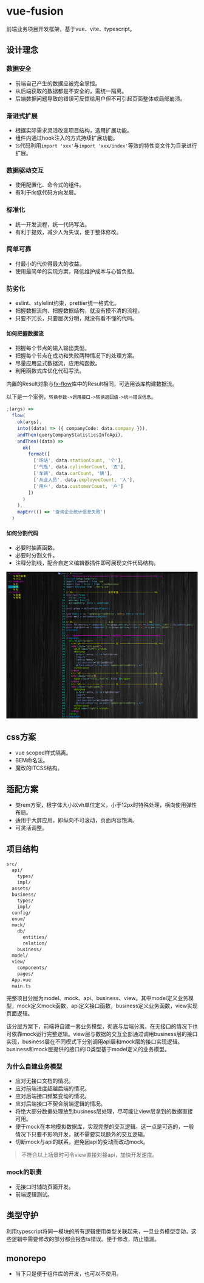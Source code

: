 # vue-fusion

前端业务项目开发框架，基于vue、vite、typescript。

## 设计理念

### 数据安全

- 前端自己产生的数据应被完全掌控。
- 从后端获取的数据都是不安全的，需统一隔离。
- 后端数据问题导致的错误可反馈给用户但不可引起页面整体或局部崩溃。

### 渐进式扩展

- 根据实际需求灵活改变项目结构，选用扩展功能。
- 组件内通过hook注入的方式持续扩展功能。
- ts代码利用`import 'xxx'`与`import 'xxx/index'`等效的特性变文件为目录进行扩展。

### 数据驱动交互

- 使用配置化、命令式的组件。
- 有利于向低代码方向发展。

### 标准化

- 统一开发流程，统一代码写法。
- 有利于提效，减少人为失误，便于整体修改。

### 简单可靠

- 付最小的代价得最大的收益。
- 使用最简单的实现方案，降低维护成本与心智负担。

### 防劣化

- eslint、stylelint约束，prettier统一格式化。
- 把握数据流向、把握数据结构，就没有摸不清的流程。
- 只要不冗长，只要层次分明，就没有看不懂的代码。

#### 如何把握数据流

- 把握每个节点的输入输出类型。
- 把握每个节点在成功和失败两种情况下的处理方案。
- 尽量应用显式数据流，应用纯函数。
- 利用函数式库优化代码写法。

内置的Result对象与[fx-flow](https://fx-flow.niuiic.com/)库中的Result相同，可选用该库构建数据流。

以下是一个案例，`转换参数->调用接口->转换返回值->统一错误信息`。

```typescript
;(args) =>
  flow(
    ok(args),
    into((data) => ({ companyCode: data.company })),
    andThen(queryCompanyStatisticsInfoApi),
    andThen((data) =>
      ok(
        format([
          ['场站', data.stationCount, '个'],
          ['气瓶', data.cylinderCount, '支'],
          ['车辆', data.carCount, '辆'],
          ['从业人员', data.employeeCount, '人'],
          ['用户', data.customerCount, '户']
        ])
      )
    ),
    mapErr(() => '查询企业统计信息失败')
  )
```

#### 如何分割代码

- 必要时抽离函数。
- 必要时分割文件。
- 注释分割线，配合自定义编辑器插件即可展现文件代码结构。

<img src="https://github.com/niuiic/assets/blob/main/vue-fusion/divider.png" />

## css方案

- vue scoped样式隔离。
- BEM命名法。
- 魔改的ITCSS结构。

## 适配方案

- 类rem方案，根字体大小以vh单位定义，小于12px时特殊处理，横向使用弹性布局。
- 适用于大屏应用，即纵向不可滚动，页面内容饱满。
- 可灵活调整。

## 项目结构

```
src/
  api/
    types/
    impl/
  assets/
  business/
    types/
    impl/
  config/
  enum/
  mock/
    db/
      entities/
      relation/
    business/
  model/
  view/
    components/
    pages/
  App.vue
  main.ts
```

完整项目分层为model、mock、api、business、view。其中model定义业务模型，mock定义mock函数，api定义接口函数，business定义业务函数，view实现页面逻辑。

该分层方案下，前端将自建一套业务模型，彻底与后端分离。在无接口的情况下也可依靠mock运行完整逻辑。view层与数据的交互全部通过调用business层的接口实现，business层在不同模式下分别调用api层和mock层的接口实现逻辑。business和mock层提供的接口的IO类型基于model定义的业务模型。

### 为什么自建业务模型

- 应对无接口文档的情况。
- 应对前端进度超越后端的情况。
- 应对后端接口频繁变动的情况。
- 应对后端接口不契合前端逻辑的情况。
- 将绝大部分数据处理放到business层处理，尽可能让view层拿到的数据直接可用。
- 便于mock在本地模拟数据库，实现完整的交互逻辑。这一点是可选的，一般情况下只要不影响开发，就不需要实现额外的交互逻辑。
- 切断mock与api的联系，避免因api的变动而改动mock。

> 不符合以上场景时可令view直接对接api，加快开发速度。

### mock的职责

- 无接口时辅助页面开发。
- 前端逻辑测试。

## 类型守护

利用typescript将同一模块的所有逻辑使用类型关联起来，一旦业务模型变动，这些逻辑中需要修改的部分都会报告ts错误。便于修改，防止错漏。

## monorepo

- 当下只是便于组件库的开发，也可以不使用。

